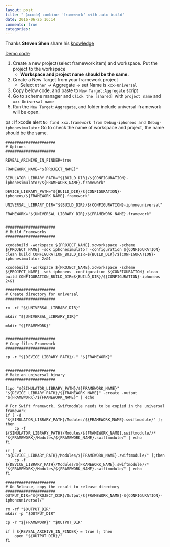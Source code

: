 ```yaml
---
layout: post
title: "【xcode】combine 'framework' with auto build"
date: 2016-06-25 16:14
comments: true
categories: 
---
```

Thanks **Steven Shen** share his [knowledge](https://medium.com/@syshen/create-an-ios-universal-framework-148eb130a46c#.cdtevktvm)

[Demo code](https://github.com/jhaoheng/combine_framework)
1. Create a new project(select framework item) and workspace. Put the project to the workspace
	- **Workspace and project name should be the same.** 
2. Create a New Target from your framework project
	- Select `Other` -> Aggregate -> set Name is `xxx-Universal`
3. Copy below code, and paste to `New Target:Aggregate` script
4. Go to scheme manager and `Click the [shared]` with `project name` and `xxx-Universal name`
5. Run the `New Target:Aggregate`, and folder include universal-framework will be open.

ps : If xcode alert `No find xxx.framework from Debug-iphoneos and Debug-iphonesimulator`
Go to check the name of workspace and project, the name should be the same.

```
######################
# Options
######################

REVEAL_ARCHIVE_IN_FINDER=true

FRAMEWORK_NAME="${PROJECT_NAME}"

SIMULATOR_LIBRARY_PATH="${BUILD_DIR}/${CONFIGURATION}-iphonesimulator/${FRAMEWORK_NAME}.framework"

DEVICE_LIBRARY_PATH="${BUILD_DIR}/${CONFIGURATION}-iphoneos/${FRAMEWORK_NAME}.framework"

UNIVERSAL_LIBRARY_DIR="${BUILD_DIR}/${CONFIGURATION}-iphoneuniversal"

FRAMEWORK="${UNIVERSAL_LIBRARY_DIR}/${FRAMEWORK_NAME}.framework"


######################
# Build Frameworks
######################

xcodebuild -workspace ${PROJECT_NAME}.xcworkspace -scheme ${PROJECT_NAME} -sdk iphonesimulator -configuration ${CONFIGURATION} clean build CONFIGURATION_BUILD_DIR=${BUILD_DIR}/${CONFIGURATION}-iphonesimulator 2>&1

xcodebuild -workspace ${PROJECT_NAME}.xcworkspace -scheme ${PROJECT_NAME} -sdk iphoneos -configuration ${CONFIGURATION} clean build CONFIGURATION_BUILD_DIR=${BUILD_DIR}/${CONFIGURATION}-iphoneos 2>&1

######################
# Create directory for universal
######################

rm -rf "${UNIVERSAL_LIBRARY_DIR}"

mkdir "${UNIVERSAL_LIBRARY_DIR}"

mkdir "${FRAMEWORK}"


######################
# Copy files Framework
######################

cp -r "${DEVICE_LIBRARY_PATH}/." "${FRAMEWORK}"


######################
# Make an universal binary
######################

lipo "${SIMULATOR_LIBRARY_PATH}/${FRAMEWORK_NAME}" "${DEVICE_LIBRARY_PATH}/${FRAMEWORK_NAME}" -create -output "${FRAMEWORK}/${FRAMEWORK_NAME}" | echo

# For Swift framework, Swiftmodule needs to be copied in the universal framework
if [ -d "${SIMULATOR_LIBRARY_PATH}/Modules/${FRAMEWORK_NAME}.swiftmodule/" ]; then
    cp -f ${SIMULATOR_LIBRARY_PATH}/Modules/${FRAMEWORK_NAME}.swiftmodule//* "${FRAMEWORK}/Modules/${FRAMEWORK_NAME}.swiftmodule/" | echo
fi

if [ -d "${DEVICE_LIBRARY_PATH}/Modules/${FRAMEWORK_NAME}.swiftmodule/" ];then
    cp -f ${DEVICE_LIBRARY_PATH}/Modules/${FRAMEWORK_NAME}.swiftmodule//* "${FRAMEWORK}/Modules/${FRAMEWORK_NAME}.swiftmodule/" | echo
fi

######################
# On Release, copy the result to release directory
######################
OUTPUT_DIR="${PROJECT_DIR}/Output/${FRAMEWORK_NAME}-${CONFIGURATION}-iphoneuniversal/"
                                                                      
rm -rf "$OUTPUT_DIR"
mkdir -p "$OUTPUT_DIR"
                                                                 
cp -r "${FRAMEWORK}" "$OUTPUT_DIR"
                                                                      
if [ ${REVEAL_ARCHIVE_IN_FINDER} = true ]; then
    open "${OUTPUT_DIR}/"
fi
```